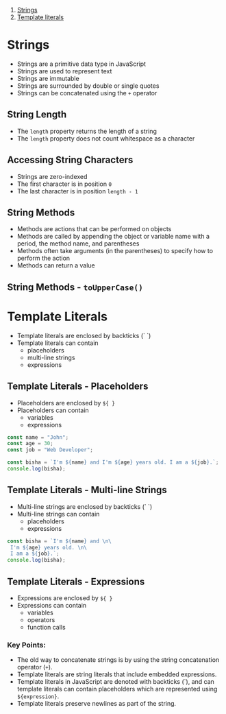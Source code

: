 1. [Strings](#strings)
2. [Template literals](#template-literals)

# Strings

- Strings are a primitive data type in JavaScript
- Strings are used to represent text
- Strings are immutable
- Strings are surrounded by double or single quotes
- Strings can be concatenated using the `+` operator

## String Length

- The `length` property returns the length of a string
- The `length` property does not count whitespace as a character

## Accessing String Characters

- Strings are zero-indexed
- The first character is in position `0`
- The last character is in position `length - 1`

## String Methods

- Methods are actions that can be performed on objects
- Methods are called by appending the object or variable name with a period, the method name, and parentheses
- Methods often take arguments (in the parentheses) to specify how to perform the action
- Methods can return a value

## String Methods - `toUpperCase()`

# Template Literals

- Template literals are enclosed by backticks (\` \`)
- Template literals can contain
  - placeholders
  - multi-line strings
  - expressions

## Template Literals - Placeholders

- Placeholders are enclosed by `${ }`
- Placeholders can contain
  - variables
  - expressions

```javascript
const name = "John";
const age = 30;
const job = "Web Developer";

const bisha = `I'm ${name} and I'm ${age} years old. I am a ${job}.`;
console.log(bisha);
```

## Template Literals - Multi-line Strings

- Multi-line strings are enclosed by backticks (\` \`)
- Multi-line strings can contain
  - placeholders
  - expressions

```javascript
const bisha = `I'm ${name} and \n\
 I'm ${age} years old. \n\
 I am a ${job}.`;
console.log(bisha);
```

## Template Literals - Expressions

- Expressions are enclosed by `${ }`
- Expressions can contain
  - variables
  - operators
  - function calls

### Key Points:

- The old way to concatenate strings is by using the string concatenation operator (`+`).
- Template literals are string literals that include embedded expressions.
- Template literals in JavaScript are denoted with backticks (\`), and can template literals can contain placeholders which are represented using `${expression}`.
- Template literals preserve newlines as part of the string.
